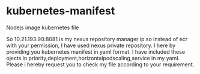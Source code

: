 # kubernetes-manifest
Nodejs image kubernetes file


So  10.21.193.90:8081 is my nexus repository manager ip.so instead of ecr with your permission, I have used nexus private repository.
I here by providing you kubernetes manifest in yaml format.
I have included these ojects in priority,deployment,horizontalpodscaling,service in my yaml.
Please i hereby request you to check my file according to your requirement.
